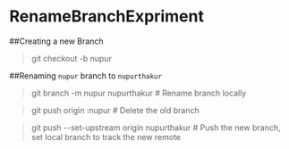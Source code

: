 # RenameBranchExpriment

##Creating a new Branch
>git checkout -b nupur

##Renaming `nupur` branch to `nupurthakur`

>git branch -m nupur nupurthakur         # Rename branch locally

>git push origin :nupur                 # Delete the old branch

>git push --set-upstream origin nupurthakur   # Push the new branch, set local branch to track the new remote

